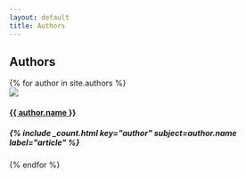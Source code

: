 ```yaml
---
layout: default
title: Authors
---
```


<div class="container">
  <h2 class="section-header">Authors</h2>
  <div data-card-deck class="card-deck">
    <div class="cards-4x">
      <div class="row">
      {% for author in site.authors %}
        <div class="card">
          <a href="{{ author.url }}">
            <img class="card-img-top img-responsive" src="{{ author.image | imgix: site.imgix | append: site.imgix_placeholder_args }}">
          </a>
          <div class="card-block">
            <a href="{{ author.url }}">
              <h4 class="card-title card-title--overlap text-uppercase">{{ author.name }}</h4>
            </a>
            <h5 class="card-subtitle">{% include _count.html key="author" subject=author.name label="article" %}</h5>
          </div>
        </div>
      {% endfor %}
      </div>
    </div>
  </div>
</div>
